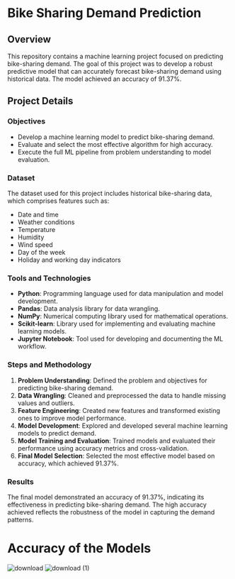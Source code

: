 # Bike Sharing Demand Prediction

## Overview

This repository contains a machine learning project focused on predicting bike-sharing demand. The goal of this project was to develop a robust predictive model that can accurately forecast bike-sharing demand using historical data. The model achieved an accuracy of 91.37%.

## Project Details

### Objectives
- Develop a machine learning model to predict bike-sharing demand.
- Evaluate and select the most effective algorithm for high accuracy.
- Execute the full ML pipeline from problem understanding to model evaluation.

### Dataset
The dataset used for this project includes historical bike-sharing data, which comprises features such as:
- Date and time
- Weather conditions
- Temperature
- Humidity
- Wind speed
- Day of the week
- Holiday and working day indicators

### Tools and Technologies
- **Python**: Programming language used for data manipulation and model development.
- **Pandas**: Data analysis library for data wrangling.
- **NumPy**: Numerical computing library used for mathematical operations.
- **Scikit-learn**: Library used for implementing and evaluating machine learning models.
- **Jupyter Notebook**: Tool used for developing and documenting the ML workflow.

### Steps and Methodology
1. **Problem Understanding**: Defined the problem and objectives for predicting bike-sharing demand.
2. **Data Wrangling**: Cleaned and preprocessed the data to handle missing values and outliers.
3. **Feature Engineering**: Created new features and transformed existing ones to improve model performance.
4. **Model Development**: Explored and developed several machine learning models to predict demand.
5. **Model Training and Evaluation**: Trained models and evaluated their performance using accuracy metrics and cross-validation.
6. **Final Model Selection**: Selected the most effective model based on accuracy, which achieved 91.37%.

### Results
The final model demonstrated an accuracy of 91.37%, indicating its effectiveness in predicting bike-sharing demand. The high accuracy achieved reflects the robustness of the model in capturing the demand patterns.

# Accuracy of the Models
![download](https://github.com/Sarthaksaraf96/Bike-Sharing-Demand-Prediction/assets/132260196/620c1734-2957-40d3-a6a9-70c40d6447a7)
![download (1)](https://github.com/Sarthaksaraf96/Bike-Sharing-Demand-Prediction/assets/132260196/7be7e6c8-94be-40a9-8eda-ef405b6561a2)
